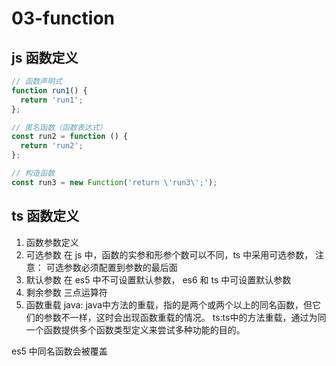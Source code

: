 # 03-function
## js 函数定义
```js
// 函数声明式
function run1() {
  return 'run1';
};

// 匿名函数（函数表达式）
const run2 = function () {
  return 'run2';
};

// 构造函数
const run3 = new Function('return \'run3\';');
```

## ts 函数定义
1. 函数参数定义
2. 可选参数
在 js 中，函数的实参和形参个数可以不同，ts 中采用可选参数，
注意： 可选参数必须配置到参数的最后面
3. 默认参数
在 es5 中不可设置默认参数， es6 和 ts 中可设置默认参数
4. 剩余参数
三点运算符
5. 函数重载
java: java中方法的重载，指的是两个或两个以上的同名函数，但它们的参数不一样，这时会出现函数重载的情况。
ts:ts中的方法重载，通过为同一个函数提供多个函数类型定义来尝试多种功能的目的。

es5 中同名函数会被覆盖
